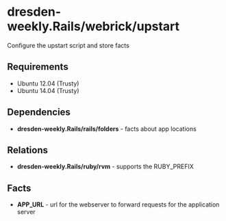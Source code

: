 dresden-weekly.Rails/webrick/upstart
======================

Configure the upstart script and store facts

Requirements
------------

* Ubuntu 12.04 (Trusty)
* Ubuntu 14.04 (Trusty)

Dependencies
------------

* **dresden-weekly.Rails/rails/folders** - facts about app locations

Relations
---------

* **dresden-weekly.Rails/ruby/rvm** - supports the RUBY_PREFIX

Facts
-----

* **APP_URL** - url for the webserver to forward requests for the application server
